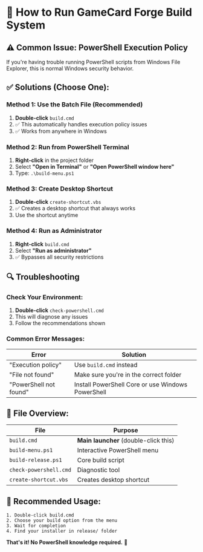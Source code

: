 # 🚀 How to Run GameCard Forge Build System

## ⚠️ **Common Issue: PowerShell Execution Policy**

If you're having trouble running PowerShell scripts from Windows File Explorer, this is normal Windows security behavior.

## ✅ **Solutions (Choose One):**

### **Method 1: Use the Batch File (Recommended)**
1. **Double-click** `build.cmd` 
2. ✅ This automatically handles execution policy issues
3. ✅ Works from anywhere in Windows

### **Method 2: Run from PowerShell Terminal**
1. **Right-click** in the project folder
2. Select **"Open in Terminal"** or **"Open PowerShell window here"**
3. Type: `.\build-menu.ps1`

### **Method 3: Create Desktop Shortcut**
1. **Double-click** `create-shortcut.vbs`
2. ✅ Creates a desktop shortcut that always works
3. Use the shortcut anytime

### **Method 4: Run as Administrator**
1. **Right-click** `build.cmd`
2. Select **"Run as administrator"**
3. ✅ Bypasses all security restrictions

## 🔍 **Troubleshooting**

### **Check Your Environment:**
1. **Double-click** `check-powershell.cmd`
2. This will diagnose any issues
3. Follow the recommendations shown

### **Common Error Messages:**

| Error | Solution |
|-------|----------|
| "Execution policy" | Use `build.cmd` instead |
| "File not found" | Make sure you're in the correct folder |
| "PowerShell not found" | Install PowerShell Core or use Windows PowerShell |

## 📁 **File Overview:**

| File | Purpose |
|------|---------|
| `build.cmd` | **Main launcher** (double-click this) |
| `build-menu.ps1` | Interactive PowerShell menu |
| `build-release.ps1` | Core build script |
| `check-powershell.cmd` | Diagnostic tool |
| `create-shortcut.vbs` | Creates desktop shortcut |

## 🎯 **Recommended Usage:**

```
1. Double-click build.cmd
2. Choose your build option from the menu
3. Wait for completion
4. Find your installer in release/ folder
```

**That's it! No PowerShell knowledge required.** 🎉